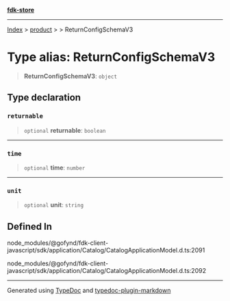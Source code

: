[**fdk-store**](../../../README.md)
***

[Index](../../../API.md) > [product](../../README.md) > [<internal>](../README.md) > ReturnConfigSchemaV3

# Type alias: ReturnConfigSchemaV3

> **ReturnConfigSchemaV3**: `object`

## Type declaration

### `returnable`

> `optional` **returnable**: `boolean`

***

### `time`

> `optional` **time**: `number`

***

### `unit`

> `optional` **unit**: `string`

## Defined In

node\_modules/@gofynd/fdk-client-javascript/sdk/application/Catalog/CatalogApplicationModel.d.ts:2091

node\_modules/@gofynd/fdk-client-javascript/sdk/application/Catalog/CatalogApplicationModel.d.ts:2092

***
Generated using [TypeDoc](https://typedoc.org/) and [typedoc-plugin-markdown](https://www.npmjs.com/package/typedoc-plugin-markdown)
